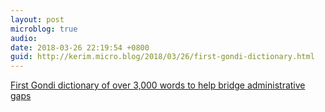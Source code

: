 ```yaml
---
layout: post
microblog: true
audio: 
date: 2018-03-26 22:19:54 +0800
guid: http://kerim.micro.blog/2018/03/26/first-gondi-dictionary.html
---
```

[First Gondi dictionary of over 3,000 words to help bridge administrative gaps](https://www.livemint.com/Politics/CedDmXJQTHYEFHWGUGRRFO/First-Gondi-dictionary-of-over-3000-words-to-help-bridge-ad.html?facet=amp&utm_source=googleamp&utm_medium=referral&utm_campaign=googleamp&__twitter_impression=true)
